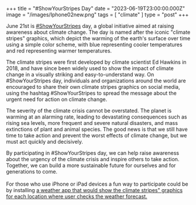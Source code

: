 +++
title = "#ShowYourStripes Day"
date = "2023-06-19T23:00:00.000Z"
image = "/images/Iphone02new.png"
tags = [ "climate" ]
type = "post"
+++


June 21st is [#ShowYourStripes](https://showyourstripes.info "Show Your Stripes ") day, a global initiative aimed at raising awareness about climate change. The day is named after the iconic "climate stripes" graphics, which depict the warming of the earth's surface over time using a simple color scheme, with blue representing cooler temperatures and red representing warmer temperatures.

The climate stripes were first developed by climate scientist Ed Hawkins in 2018, and have since been widely used to show the impact of climate change in a visually striking and easy-to-understand way. On #ShowYourStripes day, individuals and organizations around the world are encouraged to share their own climate stripes graphics on social media, using the hashtag #ShowYourStripes to spread the message about the urgent need for action on climate change.

The severity of the climate crisis cannot be overstated. The planet is warming at an alarming rate, leading to devastating consequences such as rising sea levels, more frequent and severe natural disasters, and mass extinctions of plant and animal species. The good news is that we still have time to take action and prevent the worst effects of climate change, but we must act quickly and decisively.

By participating in #ShowYourStripes day, we can help raise awareness about the urgency of the climate crisis and inspire others to take action. Together, we can build a more sustainable future for ourselves and for generations to come.\
\
For those who use iPhone or iPad devices a fun way to participate could be by installing [a weather app that would show the climate stripes" graphics for each location where user checks the weather forecast. ](https://climacam.com "Weather & Climate Tracker")
